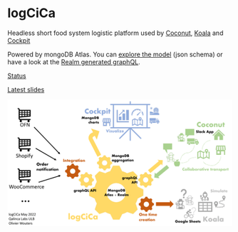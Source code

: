# logCiCa

Headless short food system logistic platform used by [Coconut](https://github.com/qalincalabs/coconut), [Koala](https://github.com/qalincalabs/koala) and [Cockpit](https://github.com/qalincalabs/cockpit)

Powered by mongoDB Atlas. You can [explore the model](/data_sources/mongodb-atlas/logcica) (json schema) or have a look at the [Realm generated graphQL](/logcica-schema.graphql).

[Status](https://docs.google.com/spreadsheets/d/1Hinnt_VSZFGCe-0SFNRxKkSsytXf2aDYnp6gYdiVJ0I/edit#gid=2147257119)

[Latest slides](/docs/logcica-comac-2022-06.pdf)

![platform schema](/docs/images/logcica-platform-schema-2022-05.png)
